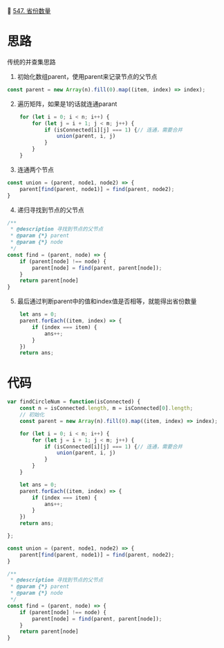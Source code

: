 🔗 [547. 省份数量](https://leetcode-cn.com/problems/number-of-provinces/)

# 思路

传统的并查集思路

1. 初始化数组parent，使用parent来记录节点的父节点

```JavaScript
const parent = new Array(n).fill(0).map((item, index) => index);
```

2. 遍历矩阵，如果是1的话就连通parant

```JavaScript
    for (let i = 0; i < n; i++) {
        for (let j = i + 1; j < m; j++) {
            if (isConnected[i][j] === 1) {// 连通，需要合并
                union(parent, i, j)
            }
        }
    }

```

3. 连通两个节点

```JavaScript
const union = (parent, node1, node2) => {
    parent[find(parent, node1)] = find(parent, node2);
}

```

4. 递归寻找到节点的父节点

```JavaScript
/**
 * @description 寻找到节点的父节点
 * @param {*} parent 
 * @param {*} node 
 */
const find = (parent, node) => {
    if (parent[node] !== node) {
        parent[node] = find(parent, parent[node]);
    } 
    return parent[node]
}
```

5. 最后通过判断parent中的值和index值是否相等，就能得出省份数量

```JavaScript
    let ans = 0;
    parent.forEach((item, index) => {
        if (index === item) {
            ans++;
        }
    })
    return ans;
```



# 代码

```JavaScript
var findCircleNum = function(isConnected) {
    const n = isConnected.length, m = isConnected[0].length;
    // 初始化 
    const parent = new Array(n).fill(0).map((item, index) => index);

    for (let i = 0; i < n; i++) {
        for (let j = i + 1; j < m; j++) {
            if (isConnected[i][j] === 1) {// 连通，需要合并
                union(parent, i, j)
            }
        }
    }

    let ans = 0;
    parent.forEach((item, index) => {
        if (index === item) {
            ans++;
        }
    })
    return ans;

};

const union = (parent, node1, node2) => {
    parent[find(parent, node1)] = find(parent, node2);
}

/**
 * @description 寻找到节点的父节点
 * @param {*} parent 
 * @param {*} node 
 */
const find = (parent, node) => {
    if (parent[node] !== node) {
        parent[node] = find(parent, parent[node]);
    } 
    return parent[node]
}
```

